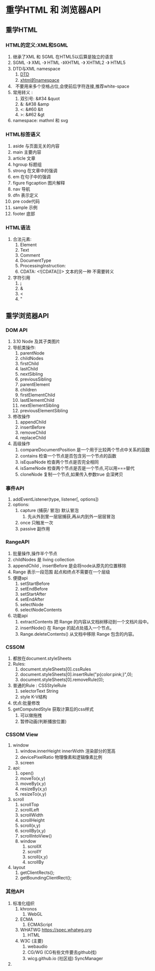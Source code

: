 # 重学HTML 和 浏览器API

## 重学HTML

### HTML的定义:XML和SGML

1. 继承了XML 和 SGML 在HTML5以后算是独立的语言
2. SGML -》 XML -》 HTML -》XHTML -》 XHTML2 -》 HTML5
3. DTD与XML namespace
   1. [DTD](https://www.w3.org/TR/xhtml1/DTD/xhtml1-strict.dtd)
   2. [xhtml的namespace](https://www.w3.org/1999/xhtml)
4. &nbsp; 不要用来多个空格占位,会使前后字符连接,推荐white-space
5. 常用转义 : 
   1. 双引号: &#34 &quot
   2. &: &#38 &amp
   3. <: &#60 &lt
   4. \>: &#62 &gt
6. namespace: mathml 和 svg

### HTML标签语义

1. aside 与页面无关的内容
2. main 主要内容
3. article 文章
4. hgroup 标题组
5. strong 在文章中的强调
6. em 在句子中的强调
7. figure figcaption 图片解释
8. nav 导航
9. dfn 表示定义
10. pre code代码
11. sample 示例
12. footer 底部

### HTML语法

1. 合法元素:
   1. Element
   2. Text
   3. Comment
   4. DocumentType <!Doctype html>
   5. ProcessingInstruction: <?a 1?>
   6. CDATA: \<![CDATA[]]> 文本的另一种 不需要转义
2. 字符引用
   1. &#161;
   2. &amp;
   3. &lt;
   4. &quot;

## 重学浏览器API

### DOM API

1. 3.10 Node 及其子类图片
2. 导航类操作:
   1. parentNode
   2. childNodes
   3. firstChild
   4. lastChild
   5. nextSibling
   6. previousSibling
   7. parentElement
   8. children
   9. firstElementChild
   10. lastElementChild
   11. nextElementSibling
   12. previousElementSibling
3.  修改操作
    1.  appendChild
    2.  insertBefore
    3.  removeChild
    4.  replaceChild
4. 高级操作
   1. compareDocumentPosition 是一个用于比较两个节点中关系的函数
   2. contains 检查一个节点是否包含另一个节点的函数
   3. isEqualNode 检查两个节点是否完全相同
   4. isSameNode 检查两个节点是否是一个节点,可以用===替代
   5. cloneNode 复制一个节点,如果传入参数true 会深拷贝

### 事件API

1. addEventListener(type, listener[, options])
2. options: 
   1. capture (捕获/ 冒泡) 默认冒泡
      1. 先从外到里一层层捕获,再从内到外一层层冒泡 
   2. once 只触发一次
   3. passive 副作用

### RangeAPI

1. 批量操作,操作半个节点
2. childNodes 是 living collection 
3. appendChild , insertBefore 是会将node从原先的位置移除
4. Range 表示一段范围 起点和终点不需要在一个层级
5. 便捷api
   1. setStartBefore
   2. setEndBefore
   3. setStartAfter
   4. setEndAfter
   5. selectNode
   6. selectNodeContents
6. 功能api
   1. extractContents 把 Range 的内容从文档树移动到一个文档片段中。
   2. insertNode() 在 Range 的起点处插入一个节点。
   3. Range.deleteContents() 从文档中移除 Range 包含的内容。

### CSSOM

1. 都放在document.styleSheets
2. Rules:
   1. document.styleSheets[0].cssRules
   2. document.styleSheets[0].insertRule("p{color:pink;}",0);
   3. document.styleSheets[0].removeRule(0);
3. 普通的Rule : CSSStyleRule
   1. selectorText String
   2. style K-V结构
4. 优点:批量修改
5. getComputedStyle 获取计算后的css样式
   1. 可以做拖拽
   2. 暂停动画(判断播放位置)

### CSSOM View

1. window
   1. window.innerHeight innerWidth 渲染部分的宽高
   2. devicePixelRatio 物理像素和逻辑像素比例
   3. screen
2. api:
   1. open()
   2. moveTo(x,y)
   3. moveBy(x,y)
   4. resizeBy(x,y)
   5. resizeTo(x,y)
3. scroll
   1. scrollTop
   2. scrollLeft
   3. scrollWidth
   4. scrollHeight
   5. scroll(x,y)
   6. scrollBy(x,y)
   7. scrollIntoView()
   8. window
      1. scrollX
      2. scrollY
      3. scroll(x,y)
      4. scrollBy
4. layout
   1. getClientRects();
   2. getBoundingClientRect();

### 其他API

1. 标准化组织
   1. khronos
      1. WebGL
   2. ECMA
      1. ECMAScript
   3. WHATWG https://spec.whatwg.org
      1. HTML
   4. W3C (主要)
      1. webaudio
      2. CG/WG (CG有些文件要去github找)
      3. wicg.github.io (社区组) SyncManager
2. 
